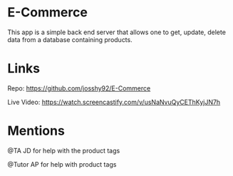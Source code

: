 # E-Commerce
This app is a simple back end server that allows one to get, update, delete data from a database containing products.

# Links
Repo: https://github.com/josshy92/E-Commerce

Live Video:  https://watch.screencastify.com/v/usNaNvuQyCEThKyjJN7h

# Mentions
@TA JD for help with the product tags

@Tutor AP for help with product tags
